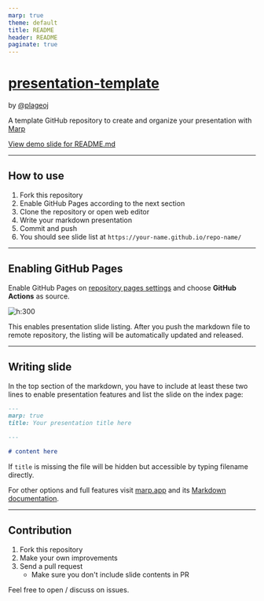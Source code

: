 ```yaml
---
marp: true
theme: default
title: README
header: README
paginate: true
---
```


# [presentation-template](https://github.com/plageoj/presentation-template)

by [@plageoj](https://github.com/plageoj)

A template GitHub repository to create and organize your presentation with [Marp](https://marp.app)

[View demo slide for README.md](https://plageoj.github.io/presentation-template/README.html)

---

## How to use

1. Fork this repository
1. Enable GitHub Pages according to the next section
1. Clone the repository or open web editor
1. Write your markdown presentation
1. Commit and push
1. You should see slide list at `https://your-name.github.io/repo-name/`

---

## Enabling GitHub Pages

Enable GitHub Pages on [repository pages settings](./settings/pages) and choose **GitHub Actions** as source.

![h:300](https://plageoj.github.io/presentation-template/image.png)

This enables presentation slide listing.
After you push the markdown file to remote repository, the listing will be automatically updated and released.

---

## Writing slide

In the top section of the markdown, you have to include at least these two lines to enable presentation features and list the slide on the index page:

```markdown
---
marp: true
title: Your presentation title here

---

# content here
```

If `title` is missing the file will be hidden but accessible by typing filename directly.

For other options and full features visit [marp.app](https://marp.app/) and its [Markdown documentation](https://marpit.marp.app/markdown).

---

## Contribution

1. Fork this repository
1. Make your own improvements
1. Send a pull request
    - Make sure you don't include slide contents in PR

Feel free to open / discuss on issues.